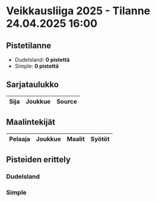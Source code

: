 # Veikkausliiga 2025 - Tilanne 24.04.2025 16:00

## Pistetilanne
- DudeIsland: **0 pistettä**
- Simple: **0 pistettä**

## Sarjataulukko
| Sija | Joukkue | Source |
|-----:|--------|--------|

## Maalintekijät
| Pelaaja | Joukkue | Maalit | Syötöt |
|--------|---------|-------:|------:|

## Pisteiden erittely
### DudeIsland

### Simple